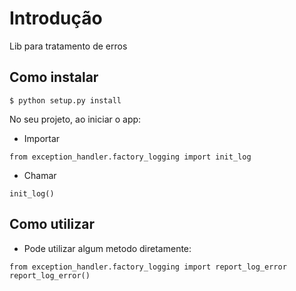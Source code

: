 # Introdução

Lib para tratamento de erros

## Como instalar

```
$ python setup.py install
```

No seu projeto, ao iniciar o app:

- Importar

```
from exception_handler.factory_logging import init_log
```

- Chamar

```
init_log()
```

## Como utilizar

- Pode utilizar algum metodo diretamente:

```
from exception_handler.factory_logging import report_log_error
report_log_error()
```


